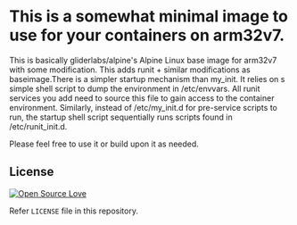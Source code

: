 # This is a somewhat minimal image to use for your containers on arm32v7.

This is basically gliderlabs/alpine's Alpine Linux base image for arm32v7 with some modification. This adds runit + similar modifications as baseimage.There is a simpler startup mechanism than my_init. It relies on s simple shell script to dump the environment in /etc/envvars. All runit services you add need to source this file to gain access to the container environment. Similarly, instead of /etc/my_init.d for pre-service scripts to run, the startup shell script sequentially runs scripts found in /etc/runit_init.d.

Please feel free to use it or build upon it as needed. 

## License

[![Open Source Love](https://badges.frapsoft.com/os/mit/mit.svg?v=102)](LICENSE)

Refer `LICENSE` file in this repository.

